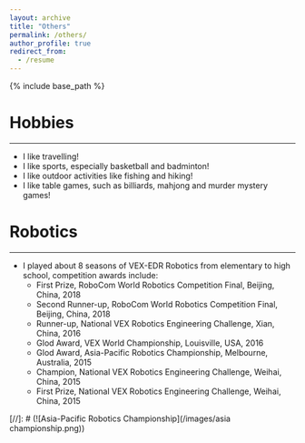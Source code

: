 ```yaml
---
layout: archive
title: "Others"
permalink: /others/
author_profile: true
redirect_from:
  - /resume
---
```


{% include base_path %}

Hobbies
======
---
* I like travelling!
* I like sports, especially basketball and badminton!
* I like outdoor activities like fishing and hiking!
* I like table games, such as billiards, mahjong and murder mystery games!

Robotics
======
---
* I played about 8 seasons of VEX-EDR Robotics from elementary to high school, competition awards include:
  * First Prize, RoboCom World Robotics Competition Final, Beijing, China, 2018
  * Second Runner-up, RoboCom World Robotics Competition Final, Beijing, China, 2018
  * Runner-up, National VEX Robotics Engineering Challenge, Xian, China, 2016
  * Glod Award, VEX World Championship, Louisville, USA, 2016
  * Glod Award, Asia-Pacific Robotics Championship, Melbourne, Australia, 2015
  * Champion, National VEX Robotics Engineering Challenge, Weihai, China, 2015
  * First Prize, National VEX Robotics Engineering Challenge, Weihai, China, 2015

[//]: # (![Asia-Pacific Robotics Championship](/images/asia championship.png))
